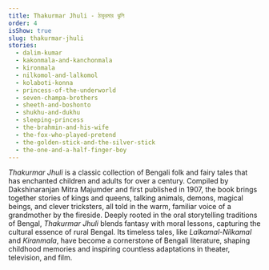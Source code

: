 ```yaml
---
title: Thakurmar Jhuli - ঠাকুরমার ঝুলি
order: 4
isShow: true
slug: thakurmar-jhuli
stories:
  - dalim-kumar
  - kakonmala-and-kanchonmala
  - kironmala
  - nilkomol-and-lalkomol
  - kolaboti-konna
  - princess-of-the-underworld
  - seven-champa-brothers
  - sheeth-and-boshonto
  - shukhu-and-dukhu
  - sleeping-princess
  - the-brahmin-and-his-wife
  - the-fox-who-played-pretend
  - the-golden-stick-and-the-silver-stick
  - the-one-and-a-half-finger-boy
---
```

*Thakurmar Jhuli* is a classic collection of Bengali folk and fairy tales that has enchanted children and adults for over a century. Compiled by Dakshinaranjan Mitra Majumder and first published in 1907, the book brings together stories of kings and queens, talking animals, demons, magical beings, and clever tricksters, all told in the warm, familiar voice of a grandmother by the fireside. Deeply rooted in the oral storytelling traditions of Bengal, *Thakurmar Jhuli* blends fantasy with moral lessons, capturing the cultural essence of rural Bengal. Its timeless tales, like *Lalkamal-Nilkamal* and *Kiranmala*, have become a cornerstone of Bengali literature, shaping childhood memories and inspiring countless adaptations in theater, television, and film.
